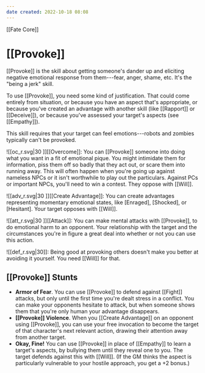 ```yaml
---
date created: 2022-10-18 08:08
---
```


[[Fate Core]]

# [[Provoke]]

[[Provoke]] is the skill about getting someone's dander up and eliciting negative emotional response from them---fear, anger, shame, etc. It's the "being a jerk" skill.

To use [[Provoke]], you need some kind of justification. That could come entirely from situation, or because you have an aspect that's appropriate, or because you've created an advantage with another skill (like [[Rapport]] or [[Deceive]]), or because you've assessed your target's aspects (see [[Empathy]]).

This skill requires that your target can feel emotions---robots and zombies typically can't be provoked.

![[oc_r.svg|30 ]][[Overcome]]: You can [[Provoke]] someone into doing what you want in a fit of emotional pique. You might intimidate them for information, piss them off so badly that they act out, or scare them into running away. This will often happen when you're going up against nameless NPCs or it isn't worthwhile to play out the particulars. Against PCs or important NPCs, you'll need to win a contest. They oppose with [[Will]].

![[adv_r.svg|30 ]][[Create Advantage]]: You can create advantages representing momentary emotional states, like [Enraged], [Shocked], or [Hesitant]. Your target opposes with [[Will]].

![[att_r.svg|30 ]][[Attack]]: You can make mental attacks with [[Provoke]], to do emotional harm to an opponent. Your relationship with the target and the circumstances you're in figure a great deal into whether or not you can use this action.

![[def_r.svg|30]]: Being good at provoking others doesn't make you better at avoiding it yourself. You need [[Will]] for that.

## [[Provoke]] Stunts

- **Armor of Fear**. You can use [[Provoke]] to defend against [[Fight]] attacks, but only until the first time you're dealt stress in a conflict. You can make your opponents hesitate to attack, but when someone shows them that you're only human your advantage disappears.
- **[[Provoke]] Violence**. When you [[Create Advantage]] on an opponent using [[Provoke]], you can use your free invocation to become the target of that character's next relevant action, drawing their attention away from another target.
- **Okay, Fine!** You can use [[Provoke]] in place of [[Empathy]] to learn a target's aspects, by bullying them until they reveal one to you. The target defends against this with [[Will]]. (If the GM thinks the aspect is particularly vulnerable to your hostile approach, you get a +2 bonus.)
